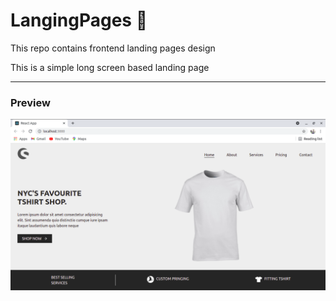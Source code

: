 
# LangingPages 🚀
This repo contains frontend landing pages design

This is a simple long screen based landing page 

___

### Preview
![alt text](https://github.com/rishthekingboy/LandingPages/blob/master/src/landing-page.png)
